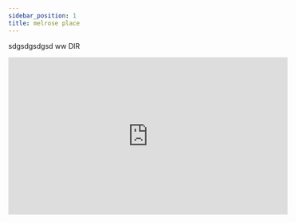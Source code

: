 ```yaml
---
sidebar_position: 1
title: melrose place
---
```

sdgsdgsdgsd ww DIR


<iframe width="560" height="315" src="https://www.youtube.com/embed/vrZsyBhmMro" title="YouTube video player" frameborder="0" allow="accelerometer; autoplay; clipboard-write; encrypted-media; gyroscope; picture-in-picture" allowfullscreen></iframe>